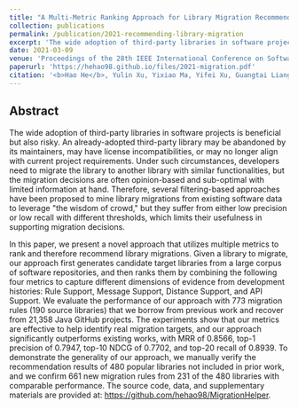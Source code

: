 ```yaml
---
title: "A Multi-Metric Ranking Approach for Library Migration Recommendations"
collection: publications
permalink: /publication/2021-recommending-library-migration
excerpt: 'The wide adoption of third-party libraries in software projects is beneficial but also risky. An already-adopted third-party library may be abandoned by its maintainers, may have license incompatibilities, or may no longer align with current project requirements. Under such circumstances, developers need to migrate the library to another library with similar functionalities, but the migration decisions are often opinion-based and sub-optimal with limited information at hand. Therefore, several filtering-based approaches have been proposed to mine library migrations from existing software data to leverage "the wisdom of crowd," but they suffer from either low precision or low recall with different thresholds, which limits their usefulness in supporting migration decisions. In this paper, we present a novel approach that utilizes multiple metrics to rank and therefore recommend library migrations. Given a library to migrate, our approach first generates candidate target libraries from a large corpus of software repositories, and then ranks them by combining the following four metrics to capture different dimensions of evidence from development histories: Rule Support, Message Support, Distance Support, and API Support. We evaluate the performance of our approach with 773 migration rules (190 source libraries) that we borrow from previous work and recover from 21,358 Java GitHub projects. The experiments show that our metrics are effective to help identify real migration targets, and our approach significantly outperforms existing works, with MRR of 0.8566, top-1 precision of 0.7947, top-10 NDCG of 0.7702, and top-20 recall of 0.8939. To demonstrate the generality of our approach, we manually verify the recommendation results of 480 popular libraries not included in prior work, and we confirm 661 new migration rules from 231 of the 480 libraries with comparable performance. The source code, data, and supplementary materials are provided at: https://github.com/hehao98/MigrationHelper.'
date: 2021-03-09
venue: 'Proceedings of the 28th IEEE International Conference on Software Analysis, Evolution and Reengineering (SANER 2021)'
paperurl: 'https://hehao98.github.io/files/2021-migration.pdf'
citation: '<b>Hao He</b>, Yulin Xu, Yixiao Ma, Yifei Xu, Guangtai Liang and Minghui Zhou. A Multi-Metric Ranking Approach for Library Migration Recommendations. In Proceedings of the 28th IEEE International Conference on Software Analysis, Evolution and Reengineering (SANER 2021). Acceptance Rate: 25.5% (42/165). <a href="https://hehao98.github.io/files/2021-migration.pdf" target="_blank">PDF</a>. <a href="https://github.com/hehao98/MigrationHelper/blob/master/PAPER-CHINESE.pdf" target="_blank">中文版</a>.'
---
```


## Abstract

The wide adoption of third-party libraries in software projects is beneficial but also risky. An already-adopted third-party library may be abandoned by its maintainers, may have license incompatibilities, or may no longer align with current project requirements. Under such circumstances, developers need to migrate the library to another library with similar functionalities, but the migration decisions are often opinion-based and sub-optimal with limited information at hand. Therefore, several filtering-based approaches have been proposed to mine library migrations from existing software data to leverage "the wisdom of crowd," but they suffer from either low precision or low recall with different thresholds, which limits their usefulness in supporting migration decisions.

In this paper, we present a novel approach that utilizes multiple metrics to rank and therefore recommend library migrations. Given a library to migrate, our approach first generates candidate target libraries from a large corpus of software repositories, and then ranks them by combining the following four metrics to capture different dimensions of evidence from development histories: Rule Support, Message Support, Distance Support, and API Support. We evaluate the performance of our approach with 773 migration rules (190 source libraries) that we borrow from previous work and recover from 21,358 Java GitHub projects. The experiments show that our metrics are effective to help identify real migration targets, and our approach significantly outperforms existing works, with MRR of 0.8566, top-1 precision of 0.7947, top-10 NDCG of 0.7702, and top-20 recall of 0.8939. To demonstrate the generality of our approach, we manually verify the recommendation results of 480 popular libraries not included in prior work, and we confirm 661 new migration rules from 231 of the 480 libraries with comparable performance. The source code, data, and supplementary materials are provided at: https://github.com/hehao98/MigrationHelper.


